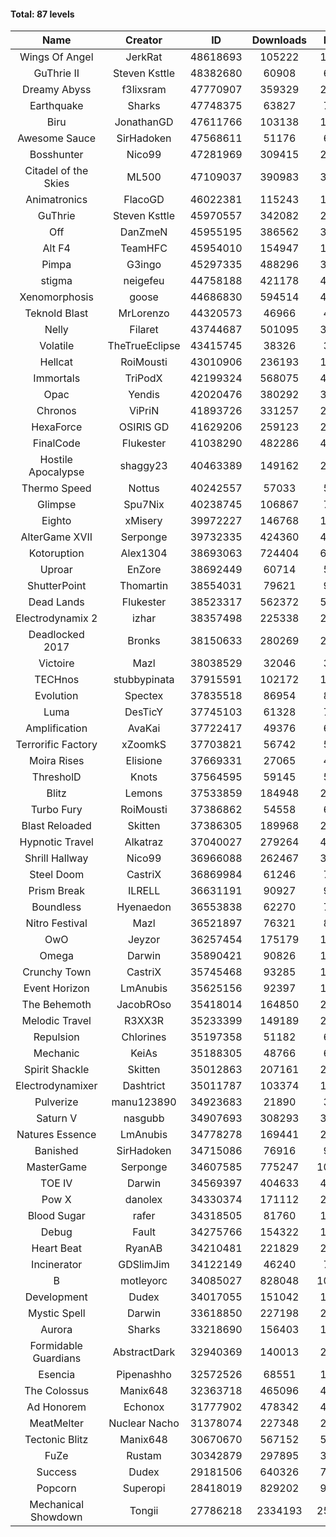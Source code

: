 #### Total: 87 levels

| Name | Creator | ID | Downloads | Likes |
|:---:|:---:|:---:|:---:|:---:|
| Wings Of Angel | JerkRat | 48618693 | 105222 | 11111
| GuThrie II | Steven Ksttle | 48382680 | 60908 | 6133
| Dreamy Abyss | f3lixsram | 47770907 | 359329 | 27662
| Earthquake  | Sharks | 47748375 | 63827 | 7726
| Biru | JonathanGD | 47611766 | 103138 | 17309
| Awesome Sauce | SirHadoken | 47568611 | 51176 | 6020
| Bosshunter | Nico99 | 47281969 | 309415 | 27630
| Citadel of the Skies | ML500 | 47109037 | 390983 | 30438
| Animatronics | FlacoGD | 46022381 | 115243 | 11755
| GuThrie | Steven Ksttle | 45970557 | 342082 | 25516
| Off | DanZmeN | 45955195 | 386562 | 32304
| Alt F4 | TeamHFC | 45954010 | 154947 | 12620
| Pimpa | G3ingo | 45297335 | 488296 | 39924
| stigma | neigefeu | 44758188 | 421178 | 48167
| Xenomorphosis | goose | 44686830 | 594514 | 43307
| Teknold Blast | MrLorenzo | 44320573 | 46966 | 4683
| Nelly | Filaret | 43744687 | 501095 | 34765
| Volatile | TheTrueEclipse | 43415745 | 38326 | 3869
| Hellcat | RoiMousti | 43010906 | 236193 | 16950
| Immortals | TriPodX | 42199324 | 568075 | 49699
| Opac | Yendis | 42020476 | 380292 | 37101
| Chronos | ViPriN | 41893726 | 331257 | 29933
| HexaForce | OSIRIS GD | 41629206 | 259123 | 20094
| FinalCode | Flukester | 41038290 | 482286 | 47284
| Hostile Apocalypse | shaggy23 | 40463389 | 149162 | 23628
| Thermo Speed | Nottus | 40242557 | 57033 | 5244
| Glimpse | Spu7Nix | 40238745 | 106867 | 7249
| Eighto | xMisery | 39972227 | 146768 | 12837
| AlterGame XVII | Serponge | 39732335 | 424360 | 45915
| Kotoruption | Alex1304 | 38693063 | 724404 | 64036
| Uproar | EnZore | 38692449 | 60714 | 5784
| ShutterPoint | Thomartin | 38554031 | 79621 | 9066
| Dead Lands | Flukester | 38523317 | 562372 | 57173
| Electrodynamix 2 | izhar | 38357498 | 225338 | 28152
| Deadlocked 2017 | Bronks | 38150633 | 280269 | 21459
| Victoire | Mazl | 38038529 | 32046 | 3480
| TECHnos | stubbypinata | 37915591 | 102172 | 11713
| Evolution | Spectex | 37835518 | 86954 | 8716
| Luma | DesTicY | 37745103 | 61328 | 7806
| Amplification | AvaKai | 37722417 | 49376 | 6033
| Terrorific Factory | xZoomkS | 37703821 | 56742 | 5935
| Moira Rises | Elisione | 37669331 | 27065 | 4196
| ThresholD | Knots | 37564595 | 59145 | 5076
| Blitz | Lemons | 37533859 | 184948 | 22689
| Turbo Fury | RoiMousti | 37386862 | 54558 | 6368
| Blast Reloaded | Skitten | 37386305 | 189968 | 20911
| Hypnotic Travel | Alkatraz | 37040027 | 279264 | 40060
| Shrill Hallway | Nico99 | 36966088 | 262467 | 35384
| Steel Doom | CastriX | 36869984 | 61246 | 7513
| Prism Break | ILRELL | 36631191 | 90927 | 9585
| Boundless | Hyenaedon | 36553838 | 62270 | 7882
| Nitro Festival | Mazl | 36521897 | 76321 | 8142
| OwO | Jeyzor | 36257454 | 175179 | 19323
| Omega | Darwin | 35890421 | 90826 | 11450
| Crunchy Town | CastriX | 35745468 | 93285 | 13051
| Event Horizon | LmAnubis | 35625156 | 92397 | 11476
| The Behemoth | JacobROso | 35418014 | 164850 | 29539
| Melodic Travel | R3XX3R | 35233399 | 149189 | 26783
| Repulsion | Chlorines | 35197358 | 51182 | 6832
| Mechanic | KeiAs | 35188305 | 48766 | 6097
| Spirit Shackle | Skitten | 35012863 | 207161 | 27844
| Electrodynamixer | Dashtrict | 35011787 | 103374 | 15302
| Pulverize | manu123890 | 34923683 | 21890 | 3513
| Saturn V | nasgubb | 34907693 | 308293 | 38655
| Natures Essence | LmAnubis | 34778278 | 169441 | 22264
| Banished | SirHadoken | 34715086 | 76916 | 9879
| MasterGame | Serponge | 34607585 | 775247 | 106449
| TOE IV | Darwin | 34569397 | 404633 | 49456
| Pow X | danolex | 34330374 | 171112 | 26821
| Blood Sugar | rafer | 34318505 | 81760 | 10993
| Debug | Fault | 34275766 | 154322 | 19188
| Heart Beat | RyanAB | 34210481 | 221829 | 27762
| Incinerator | GDSlimJim | 34122149 | 46240 | 7030
| B | motleyorc | 34085027 | 828048 | 105343
| Development | Dudex | 34017055 | 151042 | 17329
| Mystic Spell | Darwin | 33618850 | 227198 | 25742
| Aurora | Sharks | 33218690 | 156403 | 16495
| Formidable Guardians | AbstractDark | 32940369 | 140013 | 20333
| Esencia | Pipenashho | 32572526 | 68551 | 10186
| The Colossus | Manix648 | 32363718 | 465096 | 49742
| Ad Honorem | Echonox | 31777902 | 478342 | 48979
| MeatMelter | Nuclear Nacho | 31378074 | 227348 | 24138
| Tectonic Blitz | Manix648 | 30670670 | 567152 | 58073
| FuZe | Rustam | 30342879 | 297895 | 30135
| Success | Dudex | 29181506 | 640326 | 73444
| Popcorn | Superopi | 28418019 | 829202 | 93983
| Mechanical Showdown | Tongii | 27786218 | 2334193 | 255423
